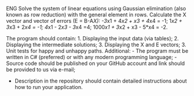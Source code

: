 ENG Solve the system of linear equations using Gaussian elimination (also known as row reduction) with the general element in rows. 
Calculate the X vector and vector of errors (E = B-A*X): 
	-3*x1 + 4*x2 + x3 + 4*x4 = -1; 
	1*x2 + 3*x3 + 2*x4 = -1; 
	4*x1 - 2*x3 - 3*x4 =4;
	1000*x1 + 3*x2 + x3 - 5*x4 = -2. 

The program should contain: 1. Displaying the input data (via tables); 2. Displaying the 
intermediate solutions; 3. Displaying the X and E vectors; 3. Unit tests for happy and unhappy paths. Additional: - The program must 
be written in C# (preferred) or with any modern programming language; - Source code should be published on your GitHub account and 
link should be provided to us via e-mail; 
- Description in the repository should contain detailed instructions about how to run your 
application.

